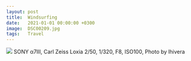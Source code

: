 ```yaml
---
layout: post
title:  Windsurfing
date:   2021-01-01 00:00:00 +0300
image:  DSC00209.jpg
tags:   Travel
---
```


![]({{site.baseurl}}/img/DSC00209.jpg)
SONY α7Ⅲ, Carl Zeiss Loxia 2/50, 1/320, F8, ISO100, Photo by lhivera

